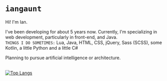 # `iangaunt`

Hi! I'm Ian. 

I've been developing for about 5 years now. Currently, I'm specializing in web development, particularly in front-end, and Java. 
<br>`THINGS I DO SOMETIMES:` Lua, Java, HTML, CSS, jQuery, Sass (SCSS), some Kotlin, a little Python and a little C#

Planning to pursue artificial intelligence or architecture. 

<br>[![Top Langs](https://github-readme-stats.vercel.app/api/top-langs/?username=iangaunt&theme=github_dark&hide=cmake,swift,objective-c,Vim+script,powershell&langs_count=8)](https://github.com/anuraghazra/github-readme-stats)
